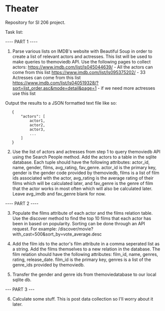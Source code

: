 # Theater
Repository for SI 206 project.

Task list:

 ---- PART 1 ----

1. Parse various lists on IMDB's website with Beautiful Soup in order to create a list of relevant actors and actresses. This list will be used to make queries to themoviedb API. Use the following pages to collect actors: 
https://www.imdb.com/list/ls045044639/ - All the actors can come from this list
https://www.imdb.com/list/ls095375202/ - 33 Actresses can come from this list 
https://www.imdb.com/list/ls040519328/?sort=list_order,asc&mode=detail&page=1 - if we need more actresses use this list

Output the results to a JSON formatted text file like so:

       {
           "actors": [
               actor1,
               actor2,
               actor3,
               ...
           ]
       }

2. Use the list of actors and actresses from step 1 to query themoviedb API using the Search People method. Add the actors to a table in the sqlite database. Each tuple should have the following attributes: actor_id, name, gender, films, avg_rating, fav_genre. actor_id is the primary key, gender is the gender code provided by themoviedb, films is a list of film ids associated with the actor, avg_rating is the average rating of their films which will be calculated later, and fav_genre is the genre of film that the actor works in most often which will also be calculated later. Leave avg_imdb and fav_genre blank for now.

---- PART 2 ----

3. Populate the films attribute of each actor and the films relation table. Use the discover method to find the top 10 films that each actor has been in based on popularity. Sorting can be done through an API request. For example: 
    /discover/movie?with_cast=500&sort_by=vote_average.desc

4. Add the film ids to the actor's film attribute in a comma seperated list as a string. Add the films themselves to a new relation in the database. The film relation should have the following attributes: film_id, name, genres, rating, release_date. film_id is the primary key, genres is a list of the genre_ids provided by themoviedb. 

5. Transfer the gender and genre ids from themoviedatabase to our local sqlite db.

--- PART 3 --- 

6. Calculate some stuff. This is post data collection so I'll worry about it later.



    
